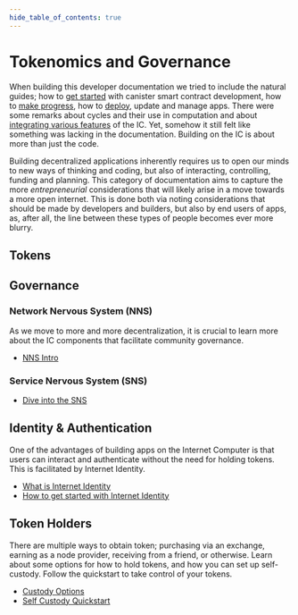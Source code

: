 ```yaml
--- 
hide_table_of_contents: true
---
```


# Tokenomics and Governance

When building this developer documentation we tried to include the natural guides; how to [get started](../developer-docs/quickstart/) with canister smart contract development, how to [make progress](../developer-docs/build/), how to [deploy](../developer-docs/deploy/), update and manage apps. There were some remarks about cycles and their use in computation and about [integrating various features](../developer-docs/integrations/) of the IC. Yet, somehow it still felt like something was lacking in the documentation. Building on the IC is about more than just the code. 

Building decentralized applications inherently requires us to open our minds to new ways of thinking and coding, but also of interacting, controlling, funding and planning. This category of documentation aims to capture the more *entrepreneurial* considerations that will likely arise in a move towards a more open internet. This is done both via noting considerations that should be made by developers and builders, but also by end users of apps, as, after all, the line between these types of people becomes ever more blurry.

## Tokens


## Governance

### Network Nervous System (NNS)

As we move to more and more decentralization, it is crucial to learn more about the IC components that facilitate community governance.
- [NNS Intro](token-holders/nns-app-quickstart.md)

### Service Nervous System (SNS)
- [Dive into the SNS](./sns/intro.md)


## Identity & Authentication

One of the advantages of building apps on the Internet Computer is that users can interact and authenticate without the need for holding tokens. This is facilitated by Internet Identity. 

- [What is Internet Identity](identity-auth/what-is-ic-identity.md)
- [How to get started with Internet Identity](identity-auth/auth-how-to.md)

## Token Holders
There are multiple ways to obtain token; purchasing via an exchange, earning as a node provider, receiving from a friend, or otherwise. Learn about some options for how to hold tokens, and how you can set up self-custody. Follow the quickstart to take control of your tokens. 
- [Custody Options](token-holders/custody-options-intro.md)
- [Self Custody Quickstart](token-holders/self-custody-quickstart.md)